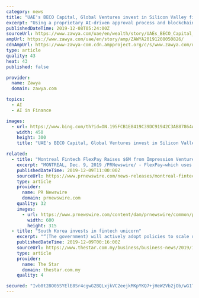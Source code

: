 ```yaml
---
category: news
title: "UAE's BECO Capital, Global Ventures invest in Silicon Valley fintech firm"
excerpt: "Using a proprietary AI-driven approval process and blockchain technology, the Silicon Valley-based fintech provides start-ups with instant access to credit and complete control over their spending. Tribal Credit's backers include Endure Capital, 500 Startups, Valve VC, AR Ventures, Off The Grid Ventures, Rising Tide Fund, RiseUp, and Tribe Capital."
publishedDateTime: 2019-12-08T05:24:00Z
sourceUrl: https://www.zawya.com/uae/en/wealth/story/UAEs_BECO_Capital_Global_Ventures_invest_in_Silicon_Valley_fintech_firm-ZAWYA20191208050826/
ampUrl: https://www.zawya.com/uae/en/story/amp/ZAWYA20191208050826/
cdnAmpUrl: https://www-zawya-com.cdn.ampproject.org/c/s/www.zawya.com/uae/en/story/amp/ZAWYA20191208050826/
type: article
quality: 43
heat: 43
published: false

provider:
  name: Zawya
  domain: zawya.com

topics:
  - AI
  - AI in Finance

images:
  - url: https://www.bing.com/th?id=ON.195FCB1E8419C39DC91942C3AB87864A
    width: 450
    height: 300
    title: "UAE's BECO Capital, Global Ventures invest in Silicon Valley fintech firm"

related:
  - title: "Montreal Fintech FlexPay Raises $6M from Impression Ventures and BMO Capital Partners"
    excerpt: "MONTREAL, Dec. 9, 2019 /PRNewswire/ - FlexPay—which uses AI and machine-learning to help merchants recover lost revenues from declined transactions—is proud to announce they raised $6 million dollars, led by Impression Ventures, with participation from BMO Capital Partners, Anges Québec and strategic partners. Credit card issuers report ..."
    publishedDateTime: 2019-12-09T11:00:00Z
    sourceUrl: https://www.prnewswire.com/news-releases/montreal-fintech-flexpay-raises-6m-from-impression-ventures-and-bmo-capital-partners-300971027.html
    type: article
    provider:
      name: PR Newswire
      domain: prnewswire.com
    quality: 32
    images:
      - url: https://www.prnewswire.com/content/dam/prnewswire/common/prn_facebook_sharing_logo.jpg
        width: 600
        height: 315
  - title: "South Korea invests in fintech unicorn"
    excerpt: "“(The government) will actively adopt policies to scale up and advance the fintech ecosystem both quantitatively and qualitatively ... Korea’s big data market has expanded 70% since 2016 and its AI tech sales by 90%. In April this year, the nation became a global pioneer in commercialising 5G network services. Investments in new ventures ..."
    publishedDateTime: 2019-12-09T00:16:00Z
    sourceUrl: https://www.thestar.com.my/business/business-news/2019/12/09/south-korea-invests-in-fintech-unicorn
    type: article
    provider:
      name: The Star
      domain: thestar.com.my
    quality: 4

secured: "Ivb0t28O05SYElE8Sr4cgwG2BQLxjkVC2eejkMKpYKQ7+jHeW2Vb2jOb/wG1Ttj2u7QWSFoEHPfujsTpNT2EuUv/PShN3e56gc853Ttbbbl0t1SC+Lwhn6AdTeOTqgTRP7tQEyh8UigxerBtwBoGvsnoUi9jY/X3xRmcYQIawmh9onFYfnOTS58vVIIBlnQxZJLpmT7j2GR5Ob+gfDmmF7KBR9+Pw1z/7eeXcVw1/3waNKRzbomOSmFc8wVnxEtcqHHwbBHu4Q8qCdm6wTeXBg==;Yqk9NyBl6qHKNK0amt5s3Q=="
---
```


